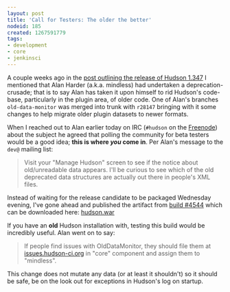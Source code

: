 ```yaml
---
layout: post
title: 'Call for Testers: The older the better'
nodeid: 185
created: 1267591779
tags:
- development
- core
- jenkinsci
---
```

A couple weeks ago in the [post outlining the release of Hudson 1.347](http://blog.hudson-ci.org/content/hudson-1347-released) I mentioned that Alan Harder (a.k.a. mindless) had undertaken a deprecation-crusade; that is to say Alan has taken it upon himself to rid Hudson's code-base, particularly in the plugin area, of older code. One of Alan's branches `old-data-monitor` was merged into trunk with `r28147` bringing with it some changes to help migrate older plugin datasets to newer formats. 

When I reached out to Alan earlier today on IRC (`#hudson` on the <a id="aptureLink_C8savgu6dL" href="http://en.wikipedia.org/wiki/Freenode">Freenode</a>) about the subject he agreed that polling the community for beta testers would be a good idea; **this is where *you* come in**. Per Alan's message to the `dev@` mailing list:

> Visit your "Manage Hudson" screen to see if the notice about old/unreadable data appears. I'll be curious to see which of the old deprecated data structures are actually out there in people's XML files.

Instead of waiting for the release candidate to be packaged Wednesday evening, I've gone ahead and published the artifact from [build #4544](http://hudson.glassfish.org/view/Hudson/job/hudson-trunk/4544) which can be downloaded here: [hudson.war](http://agentdero.cachefly.net/continuousblog/hudson_build4544.war)

If you have an **old** Hudson installation with, testing this build would be incredibly useful. Alan went on to say:

> If people find issues with OldDataMonitor, they should file them at [issues.hudson-ci.org](http://issues.hudson-ci.org) in "core" component and assign them to "mindless".

This change does not mutate any data (or at least it shouldn't) so it should be safe, be on the look out for exceptions in Hudson's log on startup.
